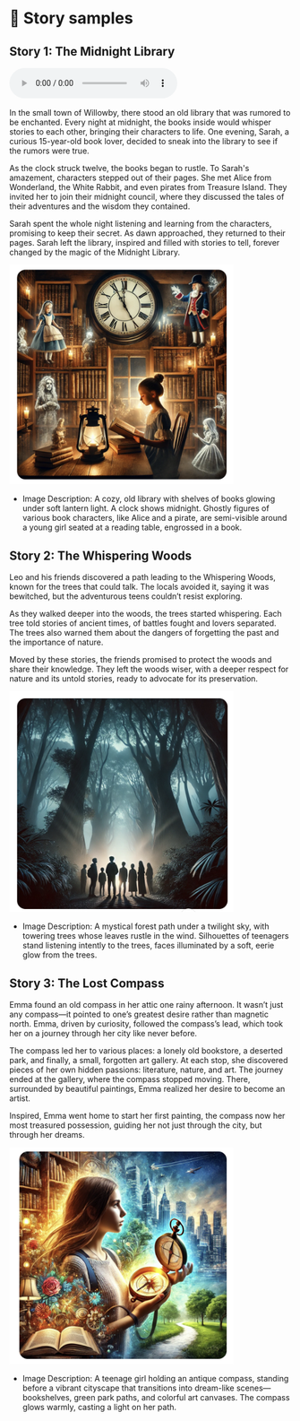 # 🌳 Story samples

## Story 1: The Midnight Library


<audio controls>
  <source src="https://github.com/MK316/Digital-Literacy-Class/raw/main/materials/story01.mp3" type="audio/mp3">
  Your browser does not support the audio element.
</audio>

In the small town of Willowby, there stood an old library that was rumored to be enchanted. Every night at midnight, the books inside would whisper stories to each other, bringing their characters to life. One evening, Sarah, a curious 15-year-old book lover, decided to sneak into the library to see if the rumors were true.

As the clock struck twelve, the books began to rustle. To Sarah's amazement, characters stepped out of their pages. She met Alice from Wonderland, the White Rabbit, and even pirates from Treasure Island. They invited her to join their midnight council, where they discussed the tales of their adventures and the wisdom they contained.

Sarah spent the whole night listening and learning from the characters, promising to keep their secret. As dawn approached, they returned to their pages. Sarah left the library, inspired and filled with stories to tell, forever changed by the magic of the Midnight Library.

<img src = "https://github.com/MK316/Digital-Literacy-Class/raw/main/materials/story01.png" width="400">

+ Image Description: A cozy, old library with shelves of books glowing under soft lantern light. A clock shows midnight. Ghostly figures of various book characters, like Alice and a pirate, are semi-visible around a young girl seated at a reading table, engrossed in a book.

## Story 2: The Whispering Woods
Leo and his friends discovered a path leading to the Whispering Woods, known for the trees that could talk. The locals avoided it, saying it was bewitched, but the adventurous teens couldn’t resist exploring.

As they walked deeper into the woods, the trees started whispering. Each tree told stories of ancient times, of battles fought and lovers separated. The trees also warned them about the dangers of forgetting the past and the importance of nature.

Moved by these stories, the friends promised to protect the woods and share their knowledge. They left the woods wiser, with a deeper respect for nature and its untold stories, ready to advocate for its preservation.

<img src = "https://github.com/MK316/Digital-Literacy-Class/raw/main/materials/story02.png" width="400">

+ Image Description: A mystical forest path under a twilight sky, with towering trees whose leaves rustle in the wind. Silhouettes of teenagers stand listening intently to the trees, faces illuminated by a soft, eerie glow from the trees.

## Story 3: The Lost Compass
Emma found an old compass in her attic one rainy afternoon. It wasn’t just any compass—it pointed to one’s greatest desire rather than magnetic north. Emma, driven by curiosity, followed the compass’s lead, which took her on a journey through her city like never before.

The compass led her to various places: a lonely old bookstore, a deserted park, and finally, a small, forgotten art gallery. At each stop, she discovered pieces of her own hidden passions: literature, nature, and art. The journey ended at the gallery, where the compass stopped moving. There, surrounded by beautiful paintings, Emma realized her desire to become an artist.

Inspired, Emma went home to start her first painting, the compass now her most treasured possession, guiding her not just through the city, but through her dreams.

<img src = "https://github.com/MK316/Digital-Literacy-Class/raw/main/materials/story03.png" width="400">

+ Image Description: A teenage girl holding an antique compass, standing before a vibrant cityscape that transitions into dream-like scenes—bookshelves, green park paths, and colorful art canvases. The compass glows warmly, casting a light on her path.

